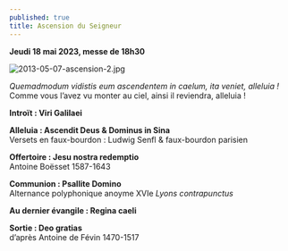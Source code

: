 ```yaml
---
published: true
title: Ascension du Seigneur
---
```

**Jeudi 18 mai 2023, messe de 18h30**

![2013-05-07-ascension-2.jpg]({{site.baseurl}}/images/2013-05-07-ascension-2.jpg)

*Quemadmodum vidistis eum ascendentem in caelum, ita veniet, alleluia !*  
Comme vous l’avez vu monter au ciel, ainsi il reviendra, alleluia !

**Introït : Viri Galilaei**

**Alleluia : Ascendit Deus & Dominus in Sina**  
Versets en faux-bourdon : Ludwig Senfl & faux-bourdon parisien

**Offertoire : Jesu nostra redemptio**  
Antoine Boësset 1587-1643

**Communion : Psallite Domino**  
Alternance polyphonique anoyme XVIe *Lyons contrapunctus*

**Au dernier évangile : Regina caeli**

**Sortie : Deo gratias**  
d’après Antoine de Févin 1470-1517
